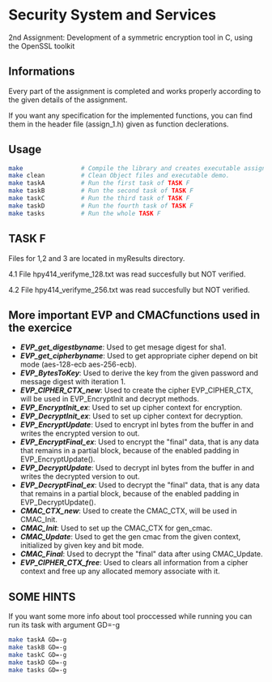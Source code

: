 
# Security System and Services

2nd Assignment: Development of a symmetric encryption tool in C, using the
OpenSSL toolkit

## Informations

Every part of the assignment is completed and works properly according to the given details of the assignment.

If you want any specification for the implemented functions, you can find them in the header file (assign_1.h) given as function declerations.

## Usage

```bash
make                # Compile the library and creates executable assign_1.
make clean          # Clean Object files and executable demo.
make taskA          # Run the first task of TASK F
make taskB          # Run the second task of TASK F
make taskC          # Run the third task of TASK F
make taskD          # Run the fourth task of TASK F
make tasks          # Run the whole TASK F
```

## TASK F

Files for 1,2 and 3 are located in myResults directory.

4.1 File hpy414_verifyme_128.txt was read succesfully but NOT verified.

4.2 File hpy414_verifyme_256.txt was read succesfully but NOT verified.

## More important EVP and CMACfunctions used in the exercice

* ***EVP_get_digestbyname***: Used to get mesage digest for sha1.
* ***EVP_get_cipherbyname***: Used to get appropriate cipher depend on bit mode (aes-128-ecb aes-256-ecb).
* ***EVP_BytesToKey***: Used to derive the key from the given password and message digest with iteration 1.
* ***EVP_CIPHER_CTX_new***: Used to create the cipher EVP_CIPHER_CTX, will be used in EVP_EncryptInit and decrypt methods.
* ***EVP_EncryptInit_ex***: Used to set up cipher context for encryption.
* ***EVP_DecryptInit_ex***: Used to set up cipher context for decryption.
* ***EVP_EncryptUpdate***: Used to encrypt inl bytes from the buffer in and writes the encrypted version to out.
* ***EVP_EncryptFinal_ex***: Used to encrypt the "final" data, that is any data that remains in a partial block, because of the enabled padding in EVP_EncryptUpdate().
* ***EVP_DecryptUpdate***: Used to decrypt inl bytes from the buffer in and writes the decrypted version to out.
* ***EVP_DecryptFinal_ex***: Used to decrypt the "final" data, that is any data that remains in a partial block, because of the enabled padding in EVP_DecryptUpdate().
* ***CMAC_CTX_new***: Used to create the CMAC_CTX, will be used in CMAC_Init.
* ***CMAC_Init***: Used to set up the CMAC_CTX for gen_cmac.
* ***CMAC_Update***: Used to get the gen cmac from the given context, initialized by given key and bit mode.
* ***CMAC_Final***: Used to decrypt the "final" data after using CMAC_Update.
* ***EVP_CIPHER_CTX_free***: Used to clears all information from a cipher context and free up any allocated memory associate with it.

## SOME HINTS

If you want some more info about tool proccessed while running you can run its task with argument GD=-g

```bash
make taskA GD=-g
make taskB GD=-g
make taskC GD=-g
make taskD GD=-g
make tasks GD=-g
```
